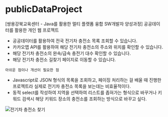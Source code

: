 # publicDataProject
[쌍용강북교육센터 - Java를 활용한 멀티 플랫폼 융합 SW개발자 양성과정] 공공데이터를 활용한 개인 웹 프로젝트


- 공공데이터를 활용하여 전국 전기차 충전소 목록 조회할 수 있습니다.
- 카카오맵 API를 활용하여 해당 전기차 충전소의 주소와 위치를 확인할 수 있습니다.
- 해당 전기차 충전소의 완속/급속 충전기 대수 확인할 수 있습니다.
- 해당 전기차 충전소 길찾기 페이지로 이동할 수 있습니다.

`아쉬운 점이나 개선이 필요한 점`
- Javascript로 JSON 형식의 목록을 조회하고, 페이징 처리하는 걸 배울 때 진행한 프로젝트라 실제로 전기차 충전소 목록을 보는데는 비효율적이다.
- 동적 select를 작성하여 지역을 선택하여 리스트를 좁혀가는 형식으로 바꾸거나 키워드 검색시 해당 키워드 장소의 충전소를 조회하는 방식으로 바꾸고 싶다.

![전기차 충전소 찾기](https://user-images.githubusercontent.com/87021484/135802363-bdeadb10-b953-4d15-b0aa-ff456b2909e0.gif)
